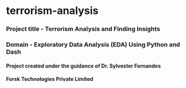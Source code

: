 # terrorism-analysis

### Project title - Terrorism Analysis and Finding Insights
### Domain - Exploratory Data Analysis (EDA) Using Python and Dash
#### Project created under the guidance of Dr. Sylvester Fernandes
#### Forsk Technologies Private Limited

